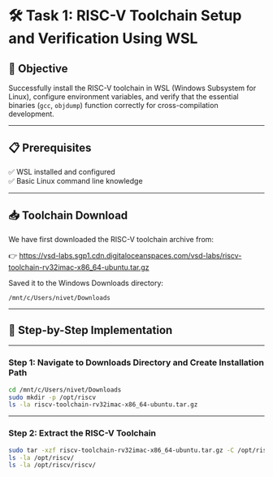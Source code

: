 # 🛠️ Task 1: RISC-V Toolchain Setup and Verification Using WSL

## 🎯 Objective

Successfully install the RISC-V toolchain in WSL (Windows Subsystem for Linux), configure environment variables, and verify that the essential binaries (`gcc`, `objdump`) function correctly for cross-compilation development.

---

## 📋 Prerequisites

✅ WSL installed and configured  
✅ Basic Linux command line knowledge  

---

## 📥 Toolchain Download

We have first downloaded the RISC-V toolchain archive from:

👉 https://vsd-labs.sgp1.cdn.digitaloceanspaces.com/vsd-labs/riscv-toolchain-rv32imac-x86_64-ubuntu.tar.gz

Saved it to the Windows Downloads directory:

`/mnt/c/Users/nivet/Downloads`

---

## 🚀 Step-by-Step Implementation

---

### Step 1: Navigate to Downloads Directory and Create Installation Path

```bash
cd /mnt/c/Users/nivet/Downloads
sudo mkdir -p /opt/riscv
ls -la riscv-toolchain-rv32imac-x86_64-ubuntu.tar.gz
```

---

### Step 2: Extract the RISC-V Toolchain

```bash
sudo tar -xzf riscv-toolchain-rv32imac-x86_64-ubuntu.tar.gz -C /opt/riscv --strip-components=1
ls -la /opt/riscv/
ls -la /opt/riscv/riscv/
```

